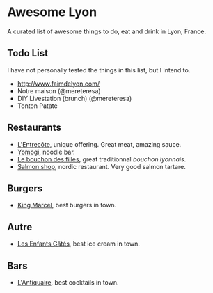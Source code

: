 # Awesome Lyon

A curated list of awesome things to do, eat and drink in Lyon, France.

## Todo List

I have not personally tested the things in this list, but I intend to.

* http://www.faimdelyon.com/
* Notre maison (@mereteresa)
* DIY Livestation (brunch) (@mereteresa)
* Tonton Patate

## Restaurants

* [L'Entrecôte](https://duckduckgo.com/?q=l%27entrecote+lyon&ia=places), unique offering. Great meat, amazing sauce.
* [Yomogi](https://duckduckgo.com/?q=yomogi+lyon&ia=places), noodle bar.
* [Le bouchon des filles](http://www.lyonresto.com/restaurant-Lyon/restaurant-Le-Bouchon-des-Filles-Lyon/restaurant-Le-Bouchon-des-Filles-Lyon-5367.html), great traditionnal *bouchon lyonnais*.
* [Salmon shop](https://duckduckgo.com/?q=salmon+shop+lyon&ia=places), nordic restaurant. Very good salmon tartare.

## Burgers

* [King Marcel](http://www.kingmarcel.fr/), best burgers in town.

## Autre

* [Les Enfants Gâtés](https://duckduckgo.com/?q=les+enfants+gates+lyon&ia=places), best ice cream in town.

## Bars

* [L'Antiquaire](http://www.yelp.com/biz/l-antiquaire-lyon), best cocktails in town.
